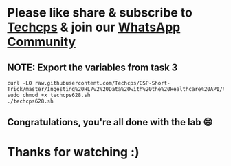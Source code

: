 

# Please like share & subscribe to [Techcps](https://www.youtube.com/@techcps) & join our [WhatsApp Community](https://whatsapp.com/channel/0029Va9nne147XeIFkXYv71A)

## NOTE: Export the variables from task 3
```
curl -LO raw.githubusercontent.com/Techcps/GSP-Short-Trick/master/Ingesting%20HL7v2%20Data%20with%20the%20Healthcare%20API/techcps628.sh
sudo chmod +x techcps628.sh
./techcps628.sh
```

## Congratulations, you're all done with the lab 😄

# Thanks for watching :)

